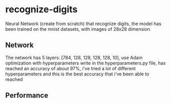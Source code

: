 # recognize-digits
Neural Network (create from scratch) that recognize digits, the model has been trained on the mnist datasets, with images of 28x28 dimension

## Network
The network has 5 layers: [784, 128, 128, 128, 128, 10], use Adam optimization with hyperparameters write in the hyperparameters.py file,
has reached an accuracy of about 97%, i've tried a lot of different hyperparameters and this is the best accuracy that i've been able
to reached

## Performance
